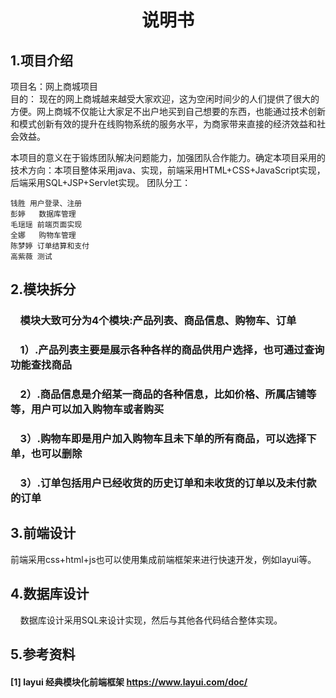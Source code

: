 # <center>说明书</center>
## 1.项目介绍
项目名：网上商城项目<br/>
目的：
  现在的网上商城越来越受大家欢迎，这为空闲时间少的人们提供了很大的方便。网上商城不仅能让大家足不出户地买到自己想要的东西，也能通过技术创新和模式创新有效的提升在线购物系统的服务水平，为商家带来直接的经济效益和社会效益。<br/>

  本项目的意义在于锻炼团队解决问题能力，加强团队合作能力。确定本项目采用的技术方向：本项目整体采用java、实现，前端采用HTML+CSS+JavaScript实现，后端采用SQL+JSP+Servlet实现。
团队分工：

    钱胜 用户登录、注册
    彭婷   数据库管理
    毛瑶瑶 前端页面实现
    全娜   购物车管理
    陈梦婷 订单结算和支付
    高紫薇 测试   

## 2.模块拆分
### &nbsp;&nbsp;&nbsp;&nbsp;模块大致可分为4个模块:产品列表、商品信息、购物车、订单
### &nbsp;&nbsp;&nbsp;&nbsp;1）.产品列表主要是展示各种各样的商品供用户选择，也可通过查询功能查找商品
### &nbsp;&nbsp;&nbsp;&nbsp;2）.商品信息是介绍某一商品的各种信息，比如价格、所属店铺等等，用户可以加入购物车或者购买
### &nbsp;&nbsp;&nbsp;&nbsp;3）.购物车即是用户加入购物车且未下单的所有商品，可以选择下单，也可以删除
### &nbsp;&nbsp;&nbsp;&nbsp;3）.订单包括用户已经收货的历史订单和未收货的订单以及未付款的订单


## 3.前端设计
前端采用css+html+js也可以使用集成前端框架来进行快速开发，例如layui等。<br/>


## 4.数据库设计
&nbsp;&nbsp;&nbsp;&nbsp;数据库设计采用SQL来设计实现，然后与其他各代码结合整体实现。


## 5.参考资料
#### [1] layui 经典模块化前端框架 https://www.layui.com/doc/

